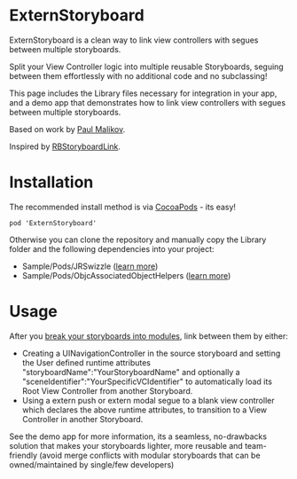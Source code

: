 ExternStoryboard
================

ExternStoryboard is a clean way to link view controllers with segues between multiple storyboards.

Split your View Controller logic into multiple reusable Storyboards, seguing between them effortlessly with no additional code and no subclassing!

This page includes the Library files necessary for integration in your app, and a demo app that demonstrates how to link view controllers with segues between multiple storyboards.

Based on work by [Paul Malikov](https://github.com/vokilam/ExternStoryboard).

Inspired by [RBStoryboardLink](https://github.com/rob-brown/RBStoryboardLink).

Installation
================

The recommended install method is via [CocoaPods](http://cocoapods.org/) - its easy!

`pod 'ExternStoryboard'`



Otherwise you can clone the repository and manually copy the Library folder and the following dependencies into your project:
- Sample/Pods/JRSwizzle ([learn more](https://github.com/rentzsch/jrswizzle))
- Sample/Pods/ObjcAssociatedObjectHelpers ([learn more](https://github.com/itsthejb/ObjcAssociatedObjectHelpers))

Usage
==============

After you [break your storyboards into modules](http://robsprogramknowledge.blogspot.com.br/2012/01/uistoryboard-best-practices.html), link between them by either:
- Creating a UINavigationController in the source storyboard and setting the User defined runtime attributes "storyboardName":"YourStoryboardName" and optionally a "sceneIdentifier":"YourSpecificVCIdentifier" to automatically load its Root View Controller from another Storyboard.
- Using a extern push or extern modal segue to a blank view controller which declares the above runtime attributes, to transition to a View Controller in another Storyboard.

See the demo app for more information, its a seamless, no-drawbacks solution that makes your storyboards lighter, more reusable and team-friendly (avoid merge conflicts with modular storyboards that can be owned/maintained by single/few developers)


